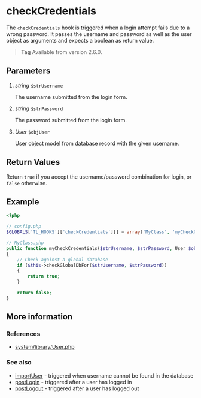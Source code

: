 # checkCredentials

The `checkCredentials` hook is triggered when a login attempt fails due to a wrong
password. It passes the username and password as well as the user object as
arguments and expects a boolean as return value.

> **Tag** Available from version 2.6.0.


## Parameters

1. *string* `$strUsername`

    The username submitted from the login form.

2. *string* `$strPassword`

    The password submitted from the login form.

3. *User* `$objUser`

    User object model from database record with the given username.


## Return Values

Return `true` if you accept the username/password combination for login, or `false` otherwise.


## Example

```php
<?php

// config.php
$GLOBALS['TL_HOOKS']['checkCredentials'][] = array('MyClass', 'myCheckCredentials');

// MyClass.php
public function myCheckCredentials($strUsername, $strPassword, User $objUser)
{
    // Check against a global database
    if ($this->checkGlobalDbFor($strUsername, $strPassword))
    {
        return true;
    }

    return false;
}
```


## More information


### References

- [system/library/User.php](https://github.com/contao/core/blob/2.11.7/system/libraries/User.php#L261)


### See also

- [importUser](importUser.md) - triggered when username cannot be found in the database
- [postLogin](postLogin.md) - triggered after a user has logged in
- [postLogout](postLogout.md) - triggered after a user has logged out
